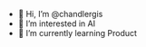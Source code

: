 - 👋 Hi, I’m @chandlergis
- 👀 I’m interested in AI
- 🌱 I’m currently learning Product

<!---
chandlergis/chandlergis is a ✨ special ✨ repository because its `README.md` (this file) appears on your GitHub profile.
You can click the Preview link to take a look at your changes.
--->
